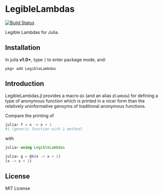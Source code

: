 # LegibleLambdas

[![Build Status](https://travis-ci.com/MasonProtter/LegibleLambdas.jl.svg?branch=master)](https://travis-ci.com/MasonProtter/LegibleLambdas.jl)

Legible Lambdas for Julia.

## Installation

In julia **v1.0+**, type `]` to enter package mode, and:

```
pkg> add LegibleLambdas
```

## Introduction

LegibleLambdas.jl provides a macro `@λ` (and an alias `@lambda`) for
defining a type of anonymous function which is printed in a nicer form
than the relatively uninformative gensyms of traditional anonymous
functions.

Compare the printing of 
```julia
julia> f = x -> x + 1
#1 (generic function with 1 method)
```
with 
```julia
julia> using LegibleLambdas

julia> g = @λ(x -> x + 1)
(x -> x + 1)
```

## License

MIT License
